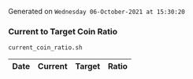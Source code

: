 Generated on `Wednesday 06-October-2021 at 15:30:20`

### Current to Target Coin Ratio
`current_coin_ratio.sh`

Date|Current|Target|Ratio
---|---|---|---
